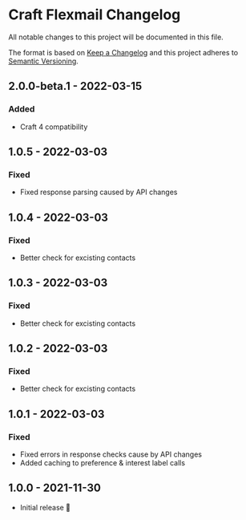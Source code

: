# Craft Flexmail Changelog

All notable changes to this project will be documented in this file.

The format is based on [Keep a Changelog](http://keepachangelog.com/) and this project adheres to [Semantic Versioning](http://semver.org/).

## 2.0.0-beta.1 - 2022-03-15
### Added
- Craft 4 compatibility

## 1.0.5 - 2022-03-03
### Fixed
- Fixed response parsing caused by API changes


## 1.0.4 - 2022-03-03
### Fixed
- Better check for excisting contacts


## 1.0.3 - 2022-03-03
### Fixed
- Better check for excisting contacts


## 1.0.2 - 2022-03-03
### Fixed
- Better check for excisting contacts



## 1.0.1 - 2022-03-03
### Fixed
- Fixed errors in response checks cause by API changes
- Added caching to  preference & interest label calls

## 1.0.0 - 2021-11-30

- Initial release 🎉

